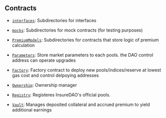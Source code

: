 ## Contracts

- [`interfaces`](interfaces): Subdirectories for interfaces
- [`mocks`](mocks): Subdirectories for mock contracts (for testing purposes)
- [`PremiumModels`](PremiumModels): Subdirectories for contracts that store logic of premium calculation
- [`Parameters`](Parameters.sol): Store market parameters to each pools. the DAO control address can operate upgrades

- [`Factory`](Factory.sol): Factory contract to deploy new pools/indices/reserve at lowest gas cost and control delpoying addresses
- [`Ownership`](Ownership.sol): Ownership manager
- [`Registry`](Registry.sol): Registeres InsureDAO's official pools.
- [`Vault`](Vault.sol): Manages deposited collateral and accrued premium to yield additional earnings
